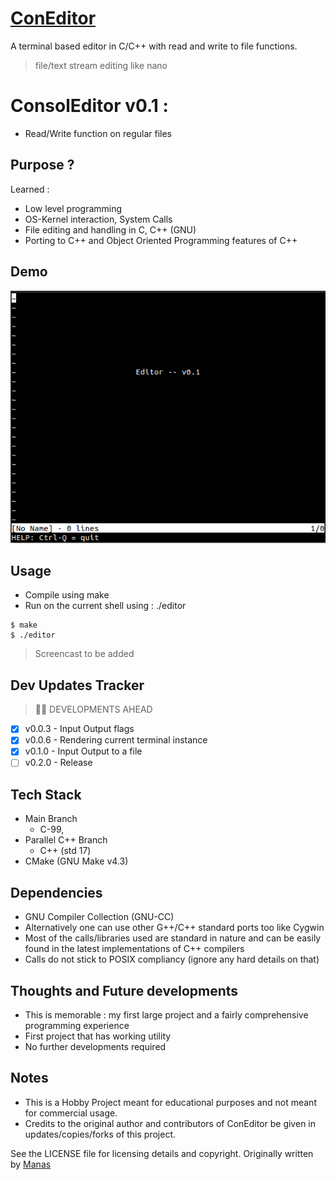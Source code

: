 # [ConEditor](https://github.com/code-manas/ConEditor)
A terminal based editor in C/C++ with read and write to file functions.
> file/text stream editing like nano 

# ConsolEditor v0.1 : 
- Read/Write function on regular files

## Purpose ?
Learned :
  - Low level programming
  - OS-Kernel interaction, System Calls
  - File editing and handling in C, C++ (GNU) 
  - Porting to C++ and Object Oriented Programming features of C++

## Demo 

![Snapshot](/assets/ss.png)

## Usage
- Compile using make
- Run on the current shell using : ./editor
```
$ make
$ ./editor
```
> Screencast to be added

## Dev Updates Tracker
> :construction_worker_man: DEVELOPMENTS AHEAD
- [x] v0.0.3 - Input Output flags
- [x] v0.0.6 - Rendering current terminal instance
- [x] v0.1.0 - Input Output to a file
- [ ] v0.2.0 - Release

## Tech Stack 
- Main Branch
    - C-99, 
- Parallel C++ Branch 
    - C++ (std 17)
- CMake (GNU Make v4.3)

## Dependencies 
- GNU Compiler Collection (GNU-CC) 
- Alternatively one can use other G++/C++ standard ports too like Cygwin
- Most of the calls/libraries used are standard in nature and can be easily found in the latest implementations of C++ compilers
- Calls do not stick to POSIX compliancy (ignore any hard details on that)

## Thoughts and Future developments
- This is memorable : my first large project and a fairly comprehensive programming experience
- First project that has working utility
- No further developments required

## Notes 

- This is a Hobby Project meant for educational purposes and not meant for commercial usage.
- Credits to the original author and contributors of ConEditor be given in updates/copies/forks of this project.

See the LICENSE file for licensing details and copyright.
Originally written by [Manas](mailto:reach.manas@zohomail.eu) 
